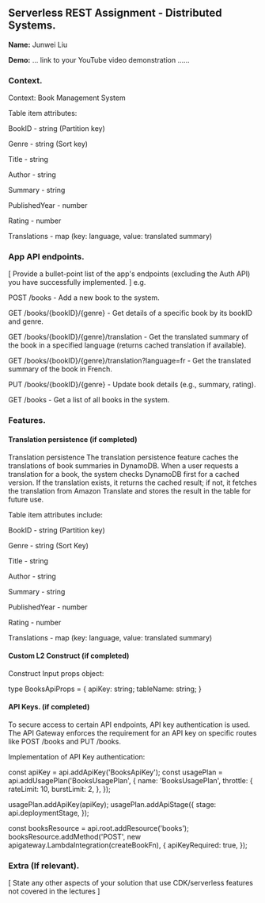 ## Serverless REST Assignment - Distributed Systems.

__Name:__ Junwei Liu

__Demo:__ ... link to your YouTube video demonstration ......

### Context.

Context: Book Management System

Table item attributes:

BookID - string (Partition key)

Genre - string (Sort key)

Title - string

Author - string

Summary - string

PublishedYear - number

Rating - number

Translations - map (key: language, value: translated summary)

### App API endpoints.

[ Provide a bullet-point list of the app's endpoints (excluding the Auth API) you have successfully implemented. ]
e.g.
 
POST /books - Add a new book to the system.

GET /books/{bookID}/{genre} - Get details of a specific book by its bookID and genre.

GET /books/{bookID}/{genre}/translation - Get the translated summary of the book in a specified language (returns cached translation if available).

GET /books/{bookID}/{genre}/translation?language=fr - Get the translated summary of the book in French.

PUT /books/{bookID}/{genre} - Update book details (e.g., summary, rating).

GET /books - Get a list of all books in the system.


### Features.

#### Translation persistence (if completed)

Translation persistence
The translation persistence feature caches the translations of book summaries in DynamoDB. When a user requests a translation for a book, the system checks DynamoDB first for a cached version. If the translation exists, it returns the cached result; if not, it fetches the translation from Amazon Translate and stores the result in the table for future use.

Table item attributes include:

BookID - string (Partition key)

Genre - string (Sort Key)

Title - string

Author - string

Summary - string

PublishedYear - number

Rating - number

Translations - map (key: language, value: translated summary)

#### Custom L2 Construct (if completed)
Construct Input props object:

type BooksApiProps = {
  apiKey: string;
  tableName: string;
}


#### API Keys. (if completed)

To secure access to certain API endpoints, API key authentication is used. The API Gateway enforces the requirement for an API key on specific routes like POST /books and PUT /books.

Implementation of API Key authentication:

const apiKey = api.addApiKey('BooksApiKey');
const usagePlan = api.addUsagePlan('BooksUsagePlan', {
  name: 'BooksUsagePlan',
  throttle: {
    rateLimit: 10,
    burstLimit: 2,
  },
});

usagePlan.addApiKey(apiKey);
usagePlan.addApiStage({
  stage: api.deploymentStage,
});

const booksResource = api.root.addResource('books');
booksResource.addMethod('POST', new apigateway.LambdaIntegration(createBookFn), {
  apiKeyRequired: true,
});

###  Extra (If relevant).

[ State any other aspects of your solution that use CDK/serverless features not covered in the lectures ]


